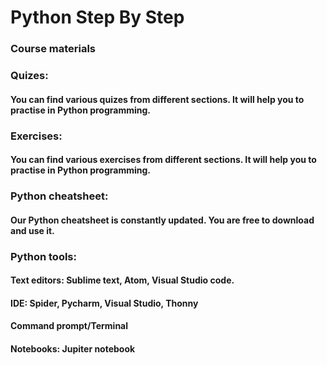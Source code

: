 # Python Step By Step
### Course materials

### Quizes:
#### You can find various quizes from different sections. It will help you to practise in Python programming.

### Exercises:
#### You can find various exercises from different sections. It will help you to practise in Python programming.

### Python cheatsheet:
#### Our Python cheatsheet is constantly updated. You are free to download and use it.

### Python tools:
#### Text editors: Sublime text, Atom, Visual Studio code.
#### IDE: Spider, Pycharm, Visual Studio, Thonny
#### Command prompt/Terminal
#### Notebooks: Jupiter notebook
